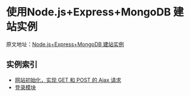 # 使用Node.js+Express+MongoDB 建站实例
原文地址：[Node.js+Express+MongoDB 建站实例](https://github.com/jiaoyanlin/myNodeProject)

## 实例索引
* [网站初始化，实现 GET 和 POST 的 Ajax 请求](./doc/doc-01-init.md)
* [登录模块](./doc/doc-02-login.md)